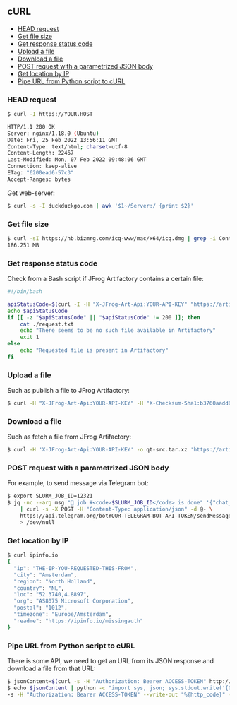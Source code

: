 ## cURL

<!-- MarkdownTOC -->

- [HEAD request](#head-request)
- [Get file size](#get-file-size)
- [Get response status code](#get-response-status-code)
- [Upload a file](#upload-a-file)
- [Download a file](#download-a-file)
- [POST request with a parametrized JSON body](#post-request-with-a-parametrized-json-body)
- [Get location by IP](#get-location-by-ip)
- [Pipe URL from Python script to cURL](#pipe-url-from-python-script-to-curl)

<!-- /MarkdownTOC -->

### HEAD request

``` sh
$ curl -I https://YOUR.HOST

HTTP/1.1 200 OK
Server: nginx/1.18.0 (Ubuntu)
Date: Fri, 25 Feb 2022 13:56:11 GMT
Content-Type: text/html; charset=utf-8
Content-Length: 22467
Last-Modified: Mon, 07 Feb 2022 09:48:06 GMT
Connection: keep-alive
ETag: "6200ead6-57c3"
Accept-Ranges: bytes
```

Get web-server:

``` sh
$ curl -s -I duckduckgo.com | awk '$1~/Server:/ {print $2}'
```

### Get file size

``` sh
$ curl -sI https://hb.bizmrg.com/icq-www/mac/x64/icq.dmg | grep -i Content-Length | awk '{print $2/1024/1024 " MB"}'
186.251 MB
```

### Get response status code

Check from a Bash script if JFrog Artifactory contains a certain file:

``` sh
#!/bin/bash

apiStatusCode=$(curl -I -H "X-JFrog-Art-Api:YOUR-API-KEY" "https://artifactory.YOUR.HOST/artifactory/etc/src/qt/5.15.2.tar.xz" -w "%{http_code}" -s -o ./request.log)
echo $apiStatusCode
if [[ -z "$apiStatusCode" || "$apiStatusCode" != 200 ]]; then
    cat ./request.txt
    echo "There seems to be no such file available in Artifactory"
    exit 1
else
    echo "Requested file is present in Artifactory"
fi
```

### Upload a file

Such as publish a file to JFrog Artifactory:

``` sh
$ curl -H "X-JFrog-Art-Api:YOUR-API-KEY" -H "X-Checksum-Sha1:b3760aadd696fa8009cf54eac0dd535c7886cc8f" -T ./qt-everywhere-src-5.15.2.tar.xz "https://artifactory.YOUR.HOST/artifactory/etc/src/qt/5.15.2.tar.xz"
```

### Download a file

Such as fetch a file from JFrog Artifactory:

``` sh
$ curl -H 'X-JFrog-Art-Api:YOUR-API-KEY' -o qt-src.tar.xz 'https://artifactory.YOUR.HOST/artifactory/etc/src/qt/5.15.2.tar.xz'
```

### POST request with a parametrized JSON body

For example, to send message via Telegram bot:

``` sh
$ export SLURM_JOB_ID=12321
$ jq -nc --arg msg "🌌 job #<code>$SLURM_JOB_ID</code> is done" '{"chat_id": "YOUR-TELEGRAM-ID", "text": $msg, "parse_mode": "HTML", "disable_web_page_preview": "true"}' \
    | curl -s -X POST -H "Content-Type: application/json" -d @- \
    https://api.telegram.org/botYOUR-TELEGRAM-BOT-API-TOKEN/sendMessage \
    > /dev/null
```

### Get location by IP

``` sh
$ curl ipinfo.io
{
  "ip": "THE-IP-YOU-REQUESTED-THIS-FROM",
  "city": "Amsterdam",
  "region": "North Holland",
  "country": "NL",
  "loc": "52.3740,4.8897",
  "org": "AS8075 Microsoft Corporation",
  "postal": "1012",
  "timezone": "Europe/Amsterdam",
  "readme": "https://ipinfo.io/missingauth"
}
```

### Pipe URL from Python script to cURL

There is some API, we need to get an URL from its JSON response and download a file from that URL:

``` sh
$ jsonContent=$(curl -s -H "Authorization: Bearer ACCESS-TOKEN" http://some.host/api/v1/some/content)
$ echo $jsonContent | python -c "import sys, json; sys.stdout.write('{0}{1}'.format('http://some.host/files/', json.load(sys.stdin)['content']['SDK']['Windows']['links']['MSVC 2019']))" | xargs curl
-s -H "Authorization: Bearer ACCESS-TOKEN" --write-out "%{http_code}" -O
```

